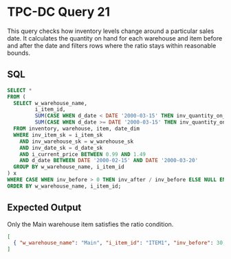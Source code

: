 # TPC-DC Query 21

This query checks how inventory levels change around a particular sales date.
It calculates the quantity on hand for each warehouse and item before and after
the date and filters rows where the ratio stays within reasonable bounds.

## SQL
```sql
SELECT *
FROM (
  SELECT w_warehouse_name,
         i_item_id,
         SUM(CASE WHEN d_date < DATE '2000-03-15' THEN inv_quantity_on_hand ELSE 0 END) AS inv_before,
         SUM(CASE WHEN d_date >= DATE '2000-03-15' THEN inv_quantity_on_hand ELSE 0 END) AS inv_after
  FROM inventory, warehouse, item, date_dim
  WHERE inv_item_sk = i_item_sk
    AND inv_warehouse_sk = w_warehouse_sk
    AND inv_date_sk = d_date_sk
    AND i_current_price BETWEEN 0.99 AND 1.49
    AND d_date BETWEEN DATE '2000-02-15' AND DATE '2000-03-20'
  GROUP BY w_warehouse_name, i_item_id
) x
WHERE CASE WHEN inv_before > 0 THEN inv_after / inv_before ELSE NULL END BETWEEN 2.0/3.0 AND 3.0/2.0
ORDER BY w_warehouse_name, i_item_id;
```

## Expected Output
Only the Main warehouse item satisfies the ratio condition.
```json
[
  { "w_warehouse_name": "Main", "i_item_id": "ITEM1", "inv_before": 30, "inv_after": 40 }
]
```
